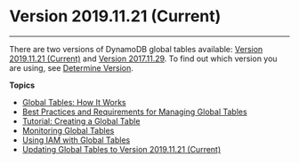 # Version 2019\.11\.21 \(Current\)<a name="globaltables.V2"></a>

****  
There are two versions of DynamoDB global tables available: [Version 2019\.11\.21 \(Current\)](#globaltables.V2) and [Version 2017\.11\.29](globaltables.V1.md)\. To find out which version you are using, see [Determine Version](globaltables.DetermineVersion.md)\.

**Topics**
+ [Global Tables: How It Works](V2globaltables_HowItWorks.md)
+ [Best Practices and Requirements for Managing Global Tables](V2globaltables_reqs_bestpractices.md)
+ [Tutorial: Creating a Global Table](V2globaltables.tutorial.md)
+ [Monitoring Global Tables](V2globaltables_monitoring.md)
+ [Using IAM with Global Tables](V2gt_IAM.md)
+ [Updating Global Tables to Version 2019\.11\.21 \(Current\)](V2globaltables_upgrade.md)